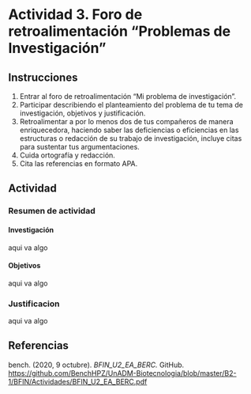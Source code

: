 # Actividad 3. Foro de retroalimentación “Problemas de Investigación”

## Instrucciones

1. Entrar al foro de retroalimentación “Mi problema de investigación”.
2. Participar describiendo el planteamiento del problema de tu tema de investigación, objetivos y justificación.
3. Retroalimentar a por lo menos dos de tus compañeros de manera enriquecedora, haciendo saber las deficiencias o eficiencias en las estructuras o redacción de su trabajo de investigación, incluye citas para sustentar tus argumentaciones.
4. Cuida ortografía y redacción.
5. Cita las referencias en formato APA.


## Actividad

### Resumen de actividad

#### Investigación

aqui va algo


#### Objetivos

aqui va algo


### Justificacion

aqui va algo



## Referencias

bench. (2020, 9 octubre). _BFIN\_U2\_EA\_BERC._ GitHub. <https://github.com/BenchHPZ/UnADM-Biotecnologia/blob/master/B2-1/BFIN/Actividades/BFIN_U2_EA_BERC.pdf>
